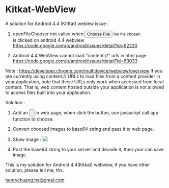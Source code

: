Kitkat-WebView
==============

A solution for Android 4.4 (KitKat) webiew issue :

1. openFileChooser not called when <input type="file"> is clicked on android 4.4 webview
   https://code.google.com/p/android/issues/detail?id=62220

2. Android 4.4 WebView cannot load "content://" urls in html page
   https://code.google.com/p/android/issues/detail?id=63033

Note : https://developer.chrome.com/multidevice/webview/overview
If you are currently using content:// URLs to load files from a content provider in your application, note that these URLs only work when accessed from local content. That is, web content hosted outside your application is not allowed to access files built into your application. 



Solution :
1. Add an  <input type="button" > in web page, 
   when click the button, use javascript call app function to choose.

2. Convert choosed images to base64 string and pass it to web page.

3. Show image : <img src="data:image/png;base64,xxxxx  base64 string form app  xxxxx"> 

4. Post the base64 string to your server and decode it, then your can save image.


 
This is my solution for Android 4.4(Kitkat) webview, 
if you have other solution, please tell me, thx.

henrychuang.tw@gmal.com
